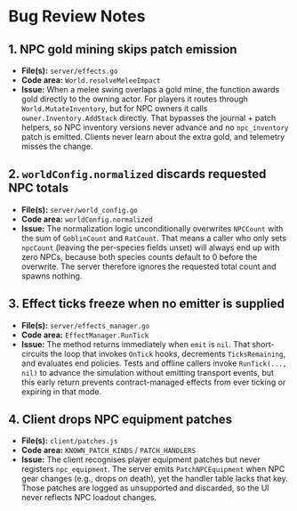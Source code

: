 # Bug Review Notes

## 1. NPC gold mining skips patch emission
- **File(s):** `server/effects.go`
- **Code area:** `World.resolveMeleeImpact`
- **Issue:** When a melee swing overlaps a gold mine, the function awards gold directly to the owning actor. For players it routes through `World.MutateInventory`, but for NPC owners it calls `owner.Inventory.AddStack` directly. That bypasses the journal + patch helpers, so NPC inventory versions never advance and no `npc_inventory` patch is emitted. Clients never learn about the extra gold, and telemetry misses the change.

## 2. `worldConfig.normalized` discards requested NPC totals
- **File(s):** `server/world_config.go`
- **Code area:** `worldConfig.normalized`
- **Issue:** The normalization logic unconditionally overwrites `NPCCount` with the sum of `GoblinCount` and `RatCount`. That means a caller who only sets `npcCount` (leaving the per-species fields unset) will always end up with zero NPCs, because both species counts default to 0 before the overwrite. The server therefore ignores the requested total count and spawns nothing.

## 3. Effect ticks freeze when no emitter is supplied
- **File(s):** `server/effects_manager.go`
- **Code area:** `EffectManager.RunTick`
- **Issue:** The method returns immediately when `emit` is `nil`. That short-circuits the loop that invokes `OnTick` hooks, decrements `TicksRemaining`, and evaluates end policies. Tests and offline callers invoke `RunTick(..., nil)` to advance the simulation without emitting transport events, but this early return prevents contract-managed effects from ever ticking or expiring in that mode.

## 4. Client drops NPC equipment patches
- **File(s):** `client/patches.js`
- **Code area:** `KNOWN_PATCH_KINDS` / `PATCH_HANDLERS`
- **Issue:** The client recognises player equipment patches but never registers `npc_equipment`. The server emits `PatchNPCEquipment` when NPC gear changes (e.g., drops on death), yet the handler table lacks that key. Those patches are logged as unsupported and discarded, so the UI never reflects NPC loadout changes.

